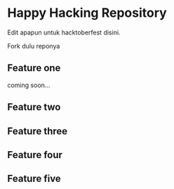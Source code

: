 # Happy Hacking Repository

Edit apapun untuk hacktoberfest disini.

Fork dulu reponya

## Feature one
coming soon...
## Feature two
## Feature three
## Feature four
## Feature five
